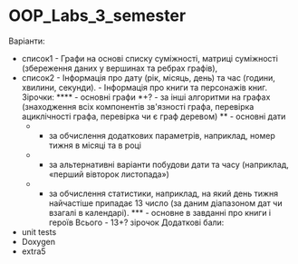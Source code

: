 # OOP_Labs_3_semester

Варіанти:
- список1 - Графи на основі списку суміжності, матриці суміжності (збереження даних у вершинах та ребрах графів),
- список2 - Інформація про дату (рік, місяць, день) та час (години, хвилини, секунди).
          - Інформація про книги та персонажів книг.
Зірочки:
**** - основні графи
  *+? - за інші алгоритми на графах (знаходження всіх компонентів зв'язності графа,
                                     перевірка ациклічності графа,
                                     перевірка чи є граф деревом)
** - основні дати
  * - за обчислення додаткових параметрів, наприклад, номер тижня в місяці та в році
  * - за альтернативні варіанти побудови дати та часу (наприклад, «перший вівторок листопада»)
  * - за обчислення статистики, наприклад, на який день тижня найчастіше припадає 13 число (за даним діапазоном дат чи
взагалі в календарі).
*** - основне в завданні про книги і героїв
Всього - 13+? зірочок
Додаткові бали:
- unit tests
- Doxygen
- extra5
